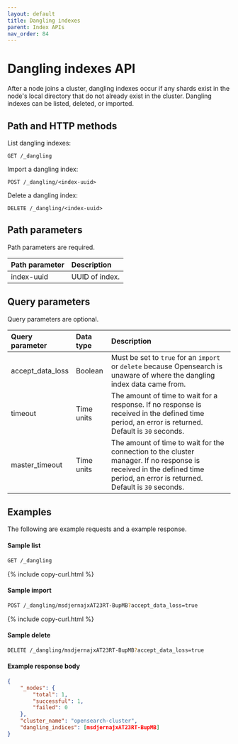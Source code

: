 ```yaml
---
layout: default
title: Dangling indexes
parent: Index APIs
nav_order: 84
---
```


# Dangling indexes API

After a node joins a cluster, dangling indexes occur if any shards exist in the node's local directory that do not already exist in the cluster. Dangling indexes can be listed, deleted, or imported.

## Path and HTTP methods

List dangling indexes:

```
GET /_dangling
```

Import a dangling index:

```
POST /_dangling/<index-uuid>
```

Delete a dangling index:

```
DELETE /_dangling/<index-uuid>
```

## Path parameters

Path parameters are required.

Path parameter | Description
:--- | :---
index-uuid | UUID of index.

## Query parameters

Query parameters are optional.

Query parameter | Data type | Description
:--- | :--- | :---
accept_data_loss | Boolean | Must be set to `true` for an `import` or `delete` because Opensearch is unaware of where the dangling index data came from.
timeout | Time units | The amount of time to wait for a response. If no response is received in the defined time period, an error is returned. Default is `30` seconds.
master_timeout | Time units | The amount of time to wait for the connection to the cluster manager. If no response is received in the defined time period, an error is returned. Default is `30` seconds.

## Examples

The following are example requests and a example response.

#### Sample list

````bash
GET /_dangling
````
{% include copy-curl.html %}

#### Sample import

````bash
POST /_dangling/msdjernajxAT23RT-BupMB?accept_data_loss=true
````
{% include copy-curl.html %}
 
#### Sample delete

````bash
DELETE /_dangling/msdjernajxAT23RT-BupMB?accept_data_loss=true
````

#### Example response body

````json
{
    "_nodes": {
        "total": 1,
        "successful": 1,
        "failed": 0
    },
    "cluster_name": "opensearch-cluster",
    "dangling_indices": [msdjernajxAT23RT-BupMB]
}
````
